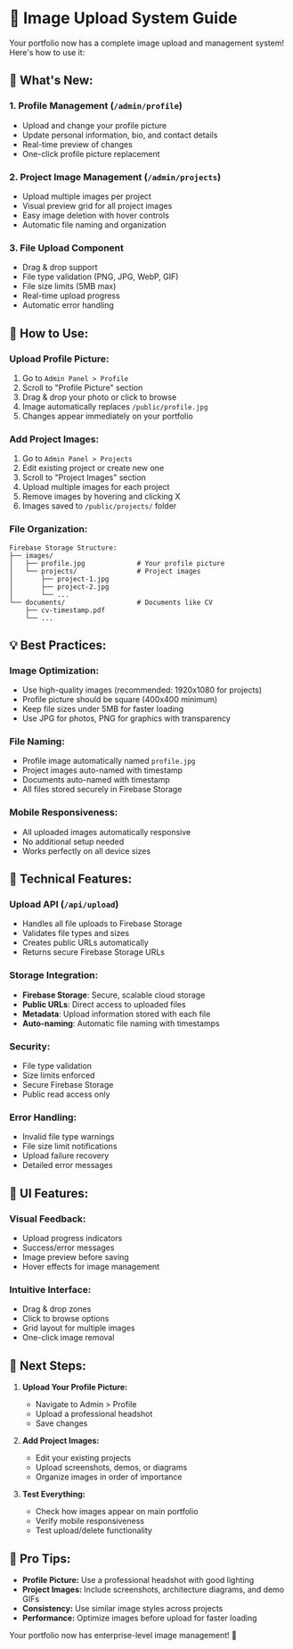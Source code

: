 # 📸 Image Upload System Guide

Your portfolio now has a complete image upload and management system! Here's how to use it:

## 🎯 **What's New:**

### 1. **Profile Management** (`/admin/profile`)
- Upload and change your profile picture
- Update personal information, bio, and contact details
- Real-time preview of changes
- One-click profile picture replacement

### 2. **Project Image Management** (`/admin/projects`)
- Upload multiple images per project
- Visual preview grid for all project images
- Easy image deletion with hover controls
- Automatic file naming and organization

### 3. **File Upload Component**
- Drag & drop support
- File type validation (PNG, JPG, WebP, GIF)
- File size limits (5MB max)
- Real-time upload progress
- Automatic error handling

## 🚀 **How to Use:**

### **Upload Profile Picture:**
1. Go to `Admin Panel > Profile`
2. Scroll to "Profile Picture" section
3. Drag & drop your photo or click to browse
4. Image automatically replaces `/public/profile.jpg`
5. Changes appear immediately on your portfolio

### **Add Project Images:**
1. Go to `Admin Panel > Projects`
2. Edit existing project or create new one
3. Scroll to "Project Images" section
4. Upload multiple images for each project
5. Remove images by hovering and clicking X
6. Images saved to `/public/projects/` folder

### **File Organization:**
```
Firebase Storage Structure:
├── images/
│   ├── profile.jpg             # Your profile picture
│   └── projects/               # Project images
│       ├── project-1.jpg
│       ├── project-2.jpg
│       └── ...
└── documents/                  # Documents like CV
    ├── cv-timestamp.pdf
    └── ...
```

## 💡 **Best Practices:**

### **Image Optimization:**
- Use high-quality images (recommended: 1920x1080 for projects)
- Profile picture should be square (400x400 minimum)
- Keep file sizes under 5MB for faster loading
- Use JPG for photos, PNG for graphics with transparency

### **File Naming:**
- Profile image automatically named `profile.jpg`
- Project images auto-named with timestamp
- Documents auto-named with timestamp
- All files stored securely in Firebase Storage

### **Mobile Responsiveness:**
- All uploaded images automatically responsive
- No additional setup needed
- Works perfectly on all device sizes

## 🔧 **Technical Features:**

### **Upload API** (`/api/upload`)
- Handles all file uploads to Firebase Storage
- Validates file types and sizes
- Creates public URLs automatically
- Returns secure Firebase Storage URLs

### **Storage Integration:**
- **Firebase Storage**: Secure, scalable cloud storage
- **Public URLs**: Direct access to uploaded files
- **Metadata**: Upload information stored with each file
- **Auto-naming**: Automatic file naming with timestamps

### **Security:**
- File type validation
- Size limits enforced
- Secure Firebase Storage
- Public read access only

### **Error Handling:**
- Invalid file type warnings
- File size limit notifications
- Upload failure recovery
- Detailed error messages

## 🎨 **UI Features:**

### **Visual Feedback:**
- Upload progress indicators
- Success/error messages
- Image preview before saving
- Hover effects for image management

### **Intuitive Interface:**
- Drag & drop zones
- Click to browse options
- Grid layout for multiple images
- One-click image removal

## 📱 **Next Steps:**

1. **Upload Your Profile Picture:**
   - Navigate to Admin > Profile
   - Upload a professional headshot
   - Save changes

2. **Add Project Images:**
   - Edit your existing projects
   - Upload screenshots, demos, or diagrams
   - Organize images in order of importance

3. **Test Everything:**
   - Check how images appear on main portfolio
   - Verify mobile responsiveness
   - Test upload/delete functionality

## 🌟 **Pro Tips:**

- **Profile Picture:** Use a professional headshot with good lighting
- **Project Images:** Include screenshots, architecture diagrams, and demo GIFs
- **Consistency:** Use similar image styles across projects
- **Performance:** Optimize images before upload for faster loading

Your portfolio now has enterprise-level image management! 🚀

